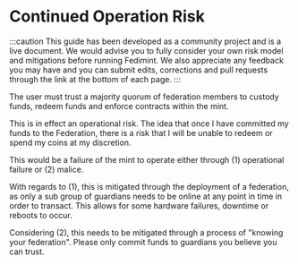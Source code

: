 # Continued Operation Risk

:::caution
This guide has been developed as a community project and is a live document. We would advise you to fully consider your own risk model and mitigations before running Fedimint. We also appreciate any feedback you may have and you can submit edits, corrections and pull requests through the link at the bottom of each page.
:::

The user must trust a majority quorum of federation members to custody funds, redeem funds and enforce contracts within the mint.  

This is in effect an operational risk.  The idea that once I have committed my funds to the Federation, there is a risk that I will be unable to redeem or spend my coins at my discretion. 

This would be a failure of the mint to operate either through (1) operational failure or (2) 
malice.

With regards to (1), this is mitigated through the deployment of a federation, as only a sub group of guardians needs to be online at any point in time in order to transact. This allows for some hardware failures, downtime or reboots to occur. 

Considering (2), this needs to be mitigated through a process of "knowing your federation". Please only commit funds to guardians you believe you can trust. 
